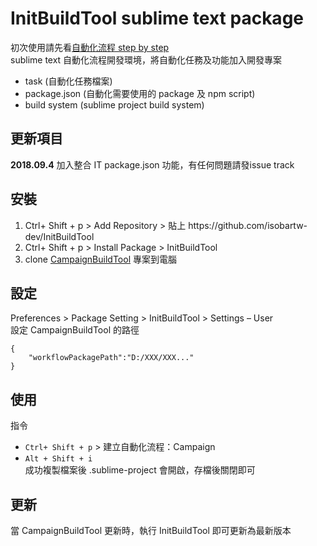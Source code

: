 InitBuildTool sublime text package
=======================================
初次使用請先看[自動化流程 step by step](https://hackmd.io/s/S1ohqCzN)  
sublime text 自動化流程開發環境，將自動化任務及功能加入開發專案
- task (自動化任務檔案)
- package.json (自動化需要使用的 package 及 npm script)
- build system (sublime project build system)

## 更新項目
**2018.09.4**
    加入整合 IT package.json 功能，有任何問題請發issue track

## 安裝
1. Ctrl+ Shift + p > Add Repository > 貼上 https://<i></i>github.com/isobartw-dev/InitBuildTool
2. Ctrl+ Shift + p > Install Package > InitBuildTool
3. clone [CampaignBuildTool](https://github.com/isobartw-dev/CampaignBuildTool) 專案到電腦

## 設定
Preferences > Package Setting > InitBuildTool > Settings – User  
設定 CampaignBuildTool 的路徑
```
{
    "workflowPackagePath":"D:/XXX/XXX..."
}
```
## 使用
指令
- ``Ctrl+ Shift + p`` > 建立自動化流程：Campaign
- ``Alt + Shift + i``  
成功複製檔案後 .sublime-project 會開啟，存檔後關閉即可

## 更新 
當 CampaignBuildTool 更新時，執行 InitBuildTool 即可更新為最新版本
